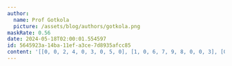 ```yaml
---
author:
  name: Prof Gotkola
  picture: /assets/blog/authors/gotkola.png
maskRate: 0.56
date: 2024-05-18T02:00:01.554597
id: 5645923a-14ba-11ef-a3ce-7d8935afcc85
content: '[[0, 0, 2, 4, 0, 3, 0, 5, 0], [1, 0, 6, 7, 9, 8, 0, 0, 3], [0, 0, 0, 0, 5, 0, 1, 7, 0], [0, 0, 0, 1, 2, 0, 0, 4, 0], [0, 4, 0, 0, 3, 5, 0, 0, 1], [3, 6, 1, 0, 0, 0, 0, 0, 5], [0, 1, 0, 5, 6, 9, 8, 0, 2], [6, 0, 3, 0, 0, 0, 5, 0, 0], [8, 2, 0, 0, 0, 0, 0, 0, 7]]'
---
```

